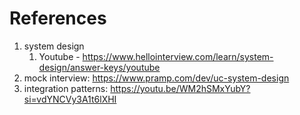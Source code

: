 # References
1. system design 
	1. Youtube - https://www.hellointerview.com/learn/system-design/answer-keys/youtube 
2. mock interview: https://www.pramp.com/dev/uc-system-design 
3. integration patterns: https://youtu.be/WM2hSMxYubY?si=vdYNCVy3A1t6lXHI 

